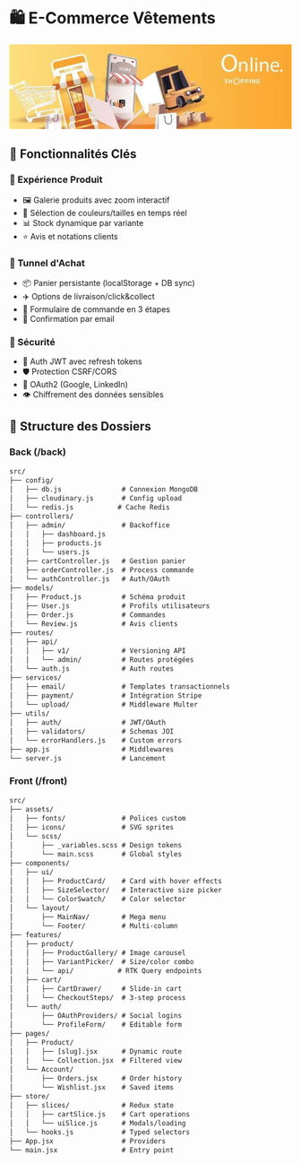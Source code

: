 # 🛍️ E-Commerce Vêtements

![Bannière du Projet](documents/banner.jpg)

## 🌟 Fonctionnalités Clés

### 👗 Expérience Produit
- 🖼️ Galerie produits avec zoom interactif
- 🎨 Sélection de couleurs/tailles en temps réel
- 📊 Stock dynamique par variante
- ⭐ Avis et notations clients

### 🛒 Tunnel d'Achat
- 📦 Panier persistante (localStorage + DB sync)
- ✈️ Options de livraison/click&collect
- 📝 Formulaire de commande en 3 étapes
- 📧 Confirmation par email

### 🔐 Sécurité
- 🔑 Auth JWT avec refresh tokens
- 🛡️ Protection CSRF/CORS
- 🔄 OAuth2 (Google, LinkedIn)
- 👁️ Chiffrement des données sensibles

## 📂 Structure des Dossiers
### Back (/back)
```
src/
├── config/
│   ├── db.js               # Connexion MongoDB
│   ├── cloudinary.js       # Config upload
│   └── redis.js           # Cache Redis
├── controllers/
│   ├── admin/              # Backoffice
│   │   ├── dashboard.js
│   │   ├── products.js
│   │   └── users.js
│   ├── cartController.js   # Gestion panier
│   ├── orderController.js  # Process commande
│   └── authController.js   # Auth/OAuth
├── models/
│   ├── Product.js          # Schéma produit
│   ├── User.js             # Profils utilisateurs
│   ├── Order.js            # Commandes
│   └── Review.js           # Avis clients
├── routes/
│   ├── api/
│   │   ├── v1/             # Versioning API
│   │   └── admin/          # Routes protégées
│   └── auth.js             # Auth routes
├── services/
│   ├── email/              # Templates transactionnels
│   ├── payment/            # Intégration Stripe
│   └── upload/             # Middleware Multer
├── utils/
│   ├── auth/               # JWT/OAuth
│   ├── validators/         # Schemas JOI
│   └── errorHandlers.js    # Custom errors
├── app.js                  # Middlewares
└── server.js               # Lancement
```
### Front (/front)
```
src/
├── assets/
│   ├── fonts/              # Polices custom
│   ├── icons/              # SVG sprites
│   └── scss/
│       ├── _variables.scss # Design tokens
│       └── main.scss       # Global styles
├── components/
│   ├── ui/
│   │   ├── ProductCard/    # Card with hover effects
│   │   ├── SizeSelector/   # Interactive size picker
│   │   └── ColorSwatch/    # Color selector
│   └── layout/
│       ├── MainNav/        # Mega menu
│       └── Footer/         # Multi-column
├── features/
│   ├── product/
│   │   ├── ProductGallery/ # Image carousel
│   │   ├── VariantPicker/  # Size/color combo
│   │   └── api/           # RTK Query endpoints
│   ├── cart/
│   │   ├── CartDrawer/     # Slide-in cart
│   │   └── CheckoutSteps/  # 3-step process
│   └── auth/
│       ├── OAuthProviders/ # Social logins
│       └── ProfileForm/    # Editable form
├── pages/
│   ├── Product/
│   │   ├── [slug].jsx      # Dynamic route
│   │   └── Collection.jsx  # Filtered view
│   └── Account/
│       ├── Orders.jsx      # Order history
│       └── Wishlist.jsx    # Saved items
├── store/
│   ├── slices/             # Redux state
│   │   ├── cartSlice.js    # Cart operations
│   │   └── uiSlice.js      # Modals/loading
│   └── hooks.js            # Typed selectors
├── App.jsx                 # Providers
└── main.jsx                # Entry point
```